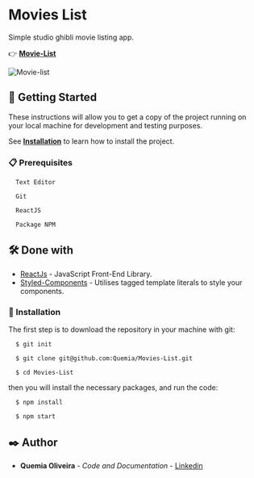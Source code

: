 # Movies List

Simple studio ghibli movie listing app.

  <!-- :point_right: -->
 :point_right: **[Movie-List](https://movie-ghibli-list-xi.vercel.app/)**

  ![Movie-list](https://user-images.githubusercontent.com/55935949/140444236-4d78007f-0a16-48aa-8b0b-6ea174d5556c.gif) 

## 🚀 Getting Started

These instructions will allow you to get a copy of the project running on your local machine for development and testing purposes.

See **[Installation](#🔧-installation)** to learn how to install the project.

### 📋 Prerequisites

```
  Text Editor

  Git

  ReactJS

  Package NPM
```

## 🛠️ Done with

- [ReactJs](https://react.dev/) - JavaScript Front-End Library.
- [Styled-Components](https://styled-components.com/) - Utilises tagged template literals to style your components.

### 🔧 Installation

The first step is to download the repository in your machine with git:

```
  $ git init

  $ git clone git@github.com:Quemia/Movies-List.git

  $ cd Movies-List
```

then you will install the necessary packages, and run the code:

```
  $ npm install

  $ npm start
```

## ✒️ Author

- **Quemia Oliveira** - _Code and Documentation_ - [Linkedin](https://www.linkedin.com/in/quemia-caroline-alves-de-oliveira-635042209/)
